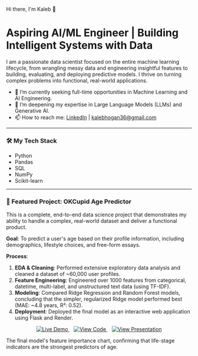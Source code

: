 Hi there, I'm Kaleb 👋
# Aspiring AI/ML Engineer | Building Intelligent Systems with Data

I am a passionate data scientist focused on the entire machine learning lifecycle, from wrangling messy data and engineering insightful features to building, evaluating, and deploying predictive models. I thrive on turning complex problems into functional, real-world applications.

- 🔭 I’m currently seeking full-time opportunities in Machine Learning and AI Engineering.
- 🌱 I’m deepening my expertise in Large Language Models (LLMs) and Generative AI.
- 📫 How to reach me: [LinkedIn](https://www.linkedin.com/in/kaleb-hogan/) | kalebhogan36@gmail.com

---
### 🛠️ My Tech Stack
- Python
- Pandas
- SQL
- NumPy
- Scikit-learn

---
### 🚀 Featured Project: OKCupid Age Predictor
This is a complete, end-to-end data science project that demonstrates my ability to handle a complex, real-world dataset and deliver a functional product.

**Goal**: To predict a user's age based on their profile information, including demographics, lifestyle choices, and free-form essays.

**Process**:
1.  **EDA & Cleaning**: Performed extensive exploratory data analysis and cleaned a dataset of ~60,000 user profiles.
2.  **Feature Engineering**: Engineered over 1000 features from categorical, datetime, multi-label, and unstructured text data (using TF-IDF).
3.  **Modeling**: Compared Ridge Regression and Random Forest models, concluding that the simpler, regularized Ridge model performed best (MAE: ~4.8 years, R²: 0.52).
4.  **Deployment**: Deployed the final model as an interactive web application using Flask and Render.

<p align="center">
  <a href="https://codecademy-okcupid-project.onrender.com">
    <img src="https://img.shields.io/badge/Live_Demo-D9534F?style=for-the-badge&logo=Render" alt="Live Demo"/>
  </a>
  &nbsp;&nbsp;
  <a href="https://github.com/KokiriKaleb/codecademy_OKCupid_Project">
    <img src="https://img.shields.io/badge/View_Code-181717?style=for-the-badge&logo=github" alt="View Code"/>
  </a>
  &nbsp;&nbsp;
  <a href="https://docs.google.com/presentation/d/1fEvDoQaLvLCqVnlATZuFn5qokbQzninTDeZ5GN3q8So/edit?usp=sharing">
    <img src="https://img.shields.io/badge/View_Presentation-4285F4?style=for-the-badge&logo=google-slides" alt="View Presentation"/>
  </a>
</p>

The final model's feature importance chart, confirming that life-stage indicators are the strongest predictors of age.

